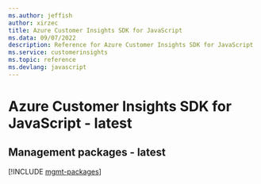```yaml
---
ms.author: jeffish
author: xirzec
title: Azure Customer Insights SDK for JavaScript
ms.data: 09/07/2022
description: Reference for Azure Customer Insights SDK for JavaScript
ms.service: customerinsights
ms.topic: reference
ms.devlang: javascript
---
```

# Azure Customer Insights SDK for JavaScript - latest

## Management packages - latest
[!INCLUDE [mgmt-packages](customer-insights-mgmt-index.md)]